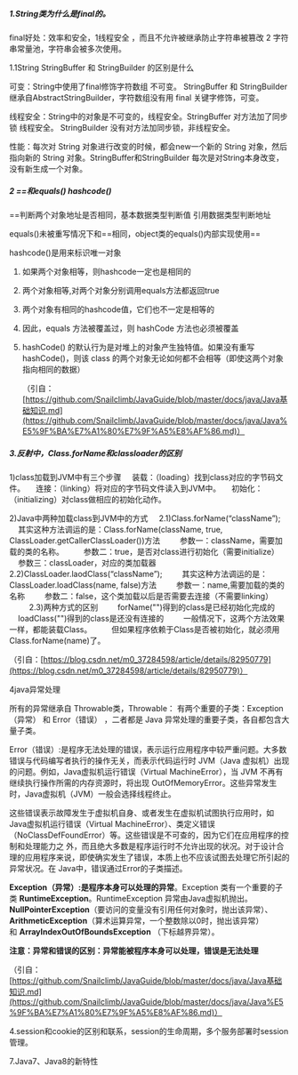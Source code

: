 ##### 1.String类为什么是final的。

final好处：效率和安全，1线程安全 ，而且不允许被继承防止字符串被篡改 2 字符串常量池，字符串会被多次使用。

1.1String StringBuffer 和 StringBuilder 的区别是什么

可变：String中使用了final修饰字符数组 不可变。 StringBuffer 和 StringBuilder继承自AbstractStringBuilder，字符数组没有用 final 关键字修饰，可变。

线程安全：String中的对象是不可变的，线程安全。StringBuffer 对方法加了同步锁 线程安全。 StringBuilder 没有对方法加同步锁，非线程安全。　

性能：每次对 String 对象进行改变的时候，都会new一个新的 String 对象，然后指向新的 String 对象。StringBuffer和StringBuilder 每次是对String本身改变，没有新生成一个对象。



##### 2 ==和equals()  hashcode()

==判断两个对象地址是否相同，基本数据类型判断值  引用数据类型判断地址

equals()未被重写情况下和==相同，object类的equals()内部实现使用==

hashcode()是用来标识唯一对象

1. 如果两个对象相等，则hashcode一定也是相同的

2. 两个对象相等,对两个对象分别调用equals方法都返回true

3. 两个对象有相同的hashcode值，它们也不一定是相等的

4. 因此，equals 方法被覆盖过，则 hashCode 方法也必须被覆盖

5. hashCode() 的默认行为是对堆上的对象产生独特值。如果没有重写 hashCode()，则该 class 的两个对象无论如何都不会相等（即使这两个对象指向相同的数据）

   （引自：[https://github.com/Snailclimb/JavaGuide/blob/master/docs/java/Java基础知识.md](https://github.com/Snailclimb/JavaGuide/blob/master/docs/java/Java%E5%9F%BA%E7%A1%80%E7%9F%A5%E8%AF%86.md)）



##### 3.反射中，Class.forName和classloader的区别

1)class加载到JVM中有三个步骤
    装载：（loading）找到class对应的字节码文件。
    连接：（linking）将对应的字节码文件读入到JVM中。
    初始化：（initializing）对class做相应的初始化动作。

2)Java中两种加载class到JVM中的方式
    2.1)Class.forName(“className”);
        其实这种方法调运的是：Class.forName(className, true, ClassLoader.getCallerClassLoader())方法
        参数一：className，需要加载的类的名称。
        参数二：true，是否对class进行初始化（需要initialize）
        参数三：classLoader，对应的类加载器
    2.2)ClassLoader.laodClass(“className”);
        其实这种方法调运的是：ClassLoader.loadClass(name, false)方法
        参数一：name,需要加载的类的名称
        参数二：false，这个类加载以后是否需要去连接（不需要linking）
        
    2.3)两种方式的区别
        forName("")得到的class是已经初始化完成的
        loadClass("")得到的class是还没有连接的
        一般情况下，这两个方法效果一样，都能装载Class。
        但如果程序依赖于Class是否被初始化，就必须用Class.forName(name)了。

（引自：[https://blog.csdn.net/m0_37284598/article/details/82950779](https://blog.csdn.net/m0_37284598/article/details/82950779)）

4java异常处理

所有的异常继承自 Throwable类，Throwable： 有两个重要的子类：Exception（异常） 和 Error（错误） ，二者都是 Java 异常处理的重要子类，各自都包含大量子类。

Error（错误）:是程序无法处理的错误，表示运行应用程序中较严重问题。大多数错误与代码编写者执行的操作无关，而表示代码运行时 JVM（Java 虚拟机）出现的问题。例如，Java虚拟机运行错误（Virtual MachineError），当 JVM 不再有继续执行操作所需的内存资源时，将出现 OutOfMemoryError。这些异常发生时，Java虚拟机（JVM）一般会选择线程终止。

这些错误表示故障发生于虚拟机自身、或者发生在虚拟机试图执行应用时，如Java虚拟机运行错误（Virtual MachineError）、类定义错误（NoClassDefFoundError）等。这些错误是不可查的，因为它们在应用程序的控制和处理能力之 外，而且绝大多数是程序运行时不允许出现的状况。对于设计合理的应用程序来说，即使确实发生了错误，本质上也不应该试图去处理它所引起的异常状况。在 Java中，错误通过Error的子类描述。

**Exception（异常）:是程序本身可以处理的异常**。Exception 类有一个重要的子类 **RuntimeException**。RuntimeException 异常由Java虚拟机抛出。**NullPointerException**（要访问的变量没有引用任何对象时，抛出该异常）、**ArithmeticException**（算术运算异常，一个整数除以0时，抛出该异常）和 **ArrayIndexOutOfBoundsException** （下标越界异常）。

**注意：异常和错误的区别：异常能被程序本身可以处理，错误是无法处理**

（引自：[https://github.com/Snailclimb/JavaGuide/blob/master/docs/java/Java基础知识.md](https://github.com/Snailclimb/JavaGuide/blob/master/docs/java/Java%E5%9F%BA%E7%A1%80%E7%9F%A5%E8%AF%86.md)）



4.session和cookie的区别和联系，session的生命周期，多个服务部署时session管理。



7.Java7、Java8的新特性











